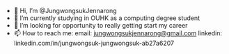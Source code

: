 - 👋 Hi, I’m @JungwongsukJennarong
- 🌱 I’m currently studying in OUHK as a computing degree student
- 💞️ I’m looking for opportunity to really getting start my career
- 📫 How to reach me: 
email: jungwongsukjennarong@gmail.com
linkedin: linkedin.com/in/jungwongsuk-jungwongsuk-ab27a6207

<!---
JungwongsukJennarong/JungwongsukJennarong is a ✨ special ✨ repository because its `README.md` (this file) appears on your GitHub profile.
You can click the Preview link to take a look at your changes.
--->
